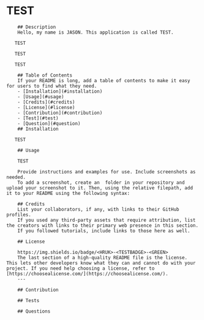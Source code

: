 # TEST
        ## Description
        Hello, my name is JASON. This application is called TEST.
      
       TEST

       TEST

       TEST

        ## Table of Contents 
        If your README is long, add a table of contents to make it easy for users to find what they need.
        - [Installation](#installation)
        - [Usage](#usage)
        - [Credits](#credits)
        - [License](#license)
        - [Contribution](#contribution)
        - [Test](#test)
        - [Question](#question)
        ## Installation

       TEST

        ## Usage

        TEST

        Provide instructions and examples for use. Include screenshots as needed.
        To add a screenshot, create an  folder in your repository and upload your screenshot to it. Then, using the relative filepath, add it to your README using the following syntax:
           
        ## Credits
        List your collaborators, if any, with links to their GitHub profiles.
        If you used any third-party assets that require attribution, list the creators with links to their primary web presence in this section.
        If you followed tutorials, include links to those here as well.

        ## License

        https://img.shields.io/badge/<HRUK>-<TESTBADGE>-<GREEN>
        The last section of a high-quality README file is the license. This lets other developers know what they can and cannot do with your project. If you need help choosing a license, refer to [https://choosealicense.com/](https://choosealicense.com/).
        ---
        
        ## Contribution

        ## Tests

        ## Questions
     